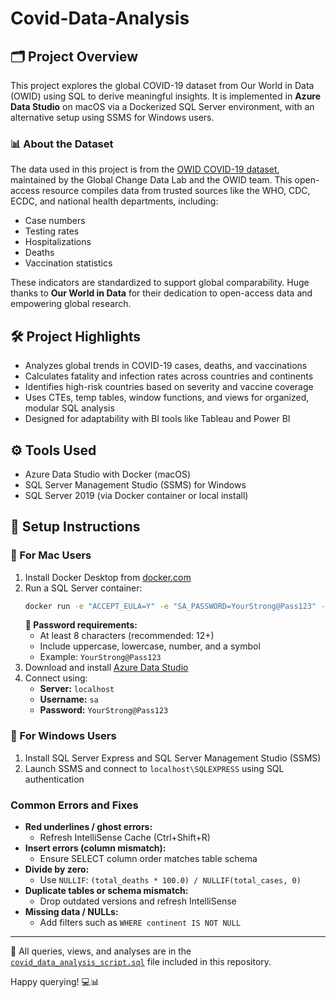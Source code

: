 # Covid-Data-Analysis

## 🗂️ Project Overview

This project explores the global COVID-19 dataset from Our World in Data (OWID) using SQL to derive meaningful insights. It is implemented in **Azure Data Studio** on macOS via a Dockerized SQL Server environment, with an alternative setup using SSMS for Windows users.

### 📊 About the Dataset
The data used in this project is from the [OWID COVID-19 dataset](https://docs.owid.io/projects/covid/en/latest/dataset.html), maintained by the Global Change Data Lab and the OWID team. This open-access resource compiles data from trusted sources like the WHO, CDC, ECDC, and national health departments, including:
- Case numbers
- Testing rates
- Hospitalizations
- Deaths
- Vaccination statistics

These indicators are standardized to support global comparability.
Huge thanks to **Our World in Data** for their dedication to open-access data and empowering global research.

## 🛠️ Project Highlights
- Analyzes global trends in COVID-19 cases, deaths, and vaccinations
- Calculates fatality and infection rates across countries and continents
- Identifies high-risk countries based on severity and vaccine coverage
- Uses CTEs, temp tables, window functions, and views for organized, modular SQL analysis
- Designed for adaptability with BI tools like Tableau and Power BI

## ⚙️ Tools Used
- Azure Data Studio with Docker (macOS)
- SQL Server Management Studio (SSMS) for Windows
- SQL Server 2019 (via Docker container or local install)

## 🔧 Setup Instructions

### 📌 For Mac Users
1. Install Docker Desktop from [docker.com](https://www.docker.com/products/docker-desktop)
2. Run a SQL Server container:
   ```bash
   docker run -e "ACCEPT_EULA=Y" -e "SA_PASSWORD=YourStrong@Pass123" -p 1433:1433 --name sql_server_container -d mcr.microsoft.com/mssql/server:2019-latest
   ```
   **🔐 Password requirements:**
   - At least 8 characters (recommended: 12+)
   - Include uppercase, lowercase, number, and a symbol
   - Example: `YourStrong@Pass123`
3. Download and install [Azure Data Studio](https://learn.microsoft.com/en-us/sql/azure-data-studio/download-azure-data-studio)
4. Connect using:
   - **Server:** `localhost`
   - **Username:** `sa`
   - **Password:** `YourStrong@Pass123`

### 📌 For Windows Users
1. Install SQL Server Express and SQL Server Management Studio (SSMS)
2. Launch SSMS and connect to `localhost\SQLEXPRESS` using SQL authentication

### Common Errors and Fixes
- **Red underlines / ghost errors:**
  - Refresh IntelliSense Cache (Ctrl+Shift+R)
- **Insert errors (column mismatch):**
  - Ensure SELECT column order matches table schema
- **Divide by zero:**
  - Use `NULLIF`: `(total_deaths * 100.0) / NULLIF(total_cases, 0)`
- **Duplicate tables or schema mismatch:**
  - Drop outdated versions and refresh IntelliSense
- **Missing data / NULLs:**
  - Add filters such as `WHERE continent IS NOT NULL`

---

🔎 All queries, views, and analyses are in the [`covid_data_analysis_script.sql`](https://github.com/medhhaa/Covid-Data-Analysis/blob/main/covid_data_analysis_script.sql) file included in this repository.

Happy querying! 💻📊
